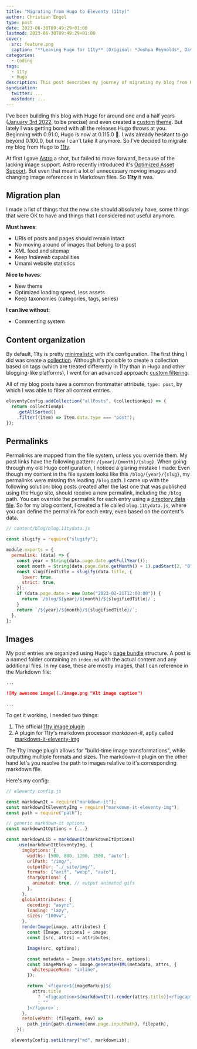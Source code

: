 ```yaml
---
title: "Migrating from Hugo to Eleventy (11ty)"
author: Christian Engel
type: post
date: 2023-06-30T09:49:29+01:00
lastmod: 2023-06-30T09:49:29+01:00
cover:
  src: feature.png
  caption: "**Leaving Hugo for 11ty** (Original: *Joshua Reynolds*, David Garrick Between Tragedy and Comedy, 1761 - [Wikipedia](https://en.wikipedia.org/wiki/David_Garrick_Between_Tragedy_and_Comedy))"
categories:
  - Coding
tags:
  - 11ty
  - Hugo
description: This post describes my journey of migrating my blog from Hugo to Eleventy (11ty)
syndication:
  twitter: ...
  mastodon: ...
---
```


I've been building this blog with Hugo for around one and a half years ([January 3rd 2022](/2022/01/hello-world-part-ii-the-return-of-hugo/), to be precise) and even created a [custom](/2022/02/chringel-hugo-theme/) [theme](https://github.com/chringel21/chringel-hugo-theme). But lately I was getting bored with all the releases Hugo throws at you. Beginning with 0.91.0, Hugo is now at 0.115.0 🤯. I was already hesitant to go beyond 0.100.0, but now I can't take it anymore. So I've decided to migrate my blog from Hugo to [11ty](https://www.11ty.dev/).

At first I gave [Astro](https://astro.build/) a shot, but failed to move forward, because of the lacking image support. Astro recently introduced it's [Optimized Asset Support](https://docs.astro.build/en/guides/assets/). But even that meant a lot of unnecessary moving images and changing image references in Markdown files. So **11ty** it was.

## Migration plan

I made a list of things that the new site should absolutely have, some things that were OK to have and things that I considered not useful anymore.

**Must haves**:

- URIs of posts and pages should remain intact
- No moving around of images that belong to a post
- XML feed and sitemap
- Keep _Indieweb_ capabilities
- Umami website statistics

**Nice to haves**:

- New theme
- Optimized loading speed, less assets
- Keep taxonomies (categories, tags, series)

**I can live without**:

- Commenting system

## Content organization

By default, 11ty is pretty [minimalistic](https://www.11ty.dev/docs/glossary/#zero-config) with it's configuration. The first thing I did was create a [collection](https://www.11ty.dev/docs/collections/). Although it's possible to create a collection based on tags (which are treated differently in 11ty than in Hugo and other blogging-like platforms), I went for an advanced approach: [custom filtering](https://www.11ty.dev/docs/collections/#advanced-custom-filtering-and-sorting).

All of my blog posts have a common frontmatter attribute, `type: post`, by which I was able to filter all content entries.

```js
eleventyConfig.addCollection("allPosts", (collectionApi) => {
  return collectionApi
    .getAllSorted()
    .filter((item) => item.data.type === "post");
});
```

## Permalinks

Permalinks are mapped from the file system, unless you override them. My post links have the following pattern: `/{year}/{month}/{slug}`. When going through my old Hugo configuration, I noticed a glaring mistake I made: Even though my content in the file system looks like this `/blog/{year}/{slug}`, my permalinks were missing the leading `/blog` path. I came up with the following solution: blog posts created after the last one that was published using the Hugo site, should receive a new permalink, including the `/blog` path. You can override the permalink for each entry using a [directory data file](https://www.11ty.dev/docs/data-template-dir/). So for my blog content, I created a file called `blog.11tydata.js`, where you can define the permalink for each entry, even based on the content's data.

```js
// content/blog/blog.11tydata.js

const slugify = require("slugify");

module.exports = {
  permalink: (data) => {
    const year = String(data.page.date.getFullYear());
    const month = String(data.page.date.getMonth() + 1).padStart(2, "0");
    const slugifiedTitle = slugify(data.title, {
      lower: true,
      strict: true,
    });
    if (data.page.date > new Date("2023-02-21T12:00:00")) {
      return `/blog/${year}/${month}/${slugifiedTitle}/`;
    }
    return `/${year}/${month}/${slugifiedTitle}/`;
  },
};
```

## Images

My post entries are organized using Hugo's [page bundle](https://gohugo.io/content-management/page-bundles/) structure. A post is a named folder containing an `index.md` with the actual content and any additional files. In my case, these are mostly images, that I can reference in the Markdown file:

```md
...

![My awesome image](./image.png "Alt image caption")

...
```

To get it working, I needed two things:

1. The official [11ty image plugin](https://www.11ty.dev/docs/plugins/image/)
2. A plugin for 11ty's markdown processor _markdown-it_, aptly called [markdown-it-eleventy-img](https://github.com/solution-loisir/markdown-it-eleventy-img)

The 11ty image plugin allows for "build-time image transformations", while outputting multiple formats and sizes. The markdown-it plugin on the other hand let's you resolve the path to images relative to it's corresponding markdown file.

Here's my config:

```js
// eleventy.config.js

const markdownIt = require("markdown-it");
const markdownItEleventyImg = require("markdown-it-eleventy-img");
const path = require("path");

// generic markdown-it options
const markdownItOptions = {...}

const markdownLib = markdownIt(markdownItOptions)
    .use(markdownItEleventyImg, {
      imgOptions: {
        widths: [500, 800, 1200, 1500, "auto"],
        urlPath: "/img/",
        outputDir: "./_site/img/",
        formats: ["avif", "webp", "auto"],
        sharpOptions: {
          animated: true, // output animated gifs
        },
      },
      globalAttributes: {
        decoding: "async",
        loading: "lazy",
        sizes: "100vw",
      },
      renderImage(image, attributes) {
        const [Image, options] = image;
        const [src, attrs] = attributes;

        Image(src, options);

        const metadata = Image.statsSync(src, options);
        const imageMarkup = Image.generateHTML(metadata, attrs, {
          whitespaceMode: "inline",
        });

        return `<figure>${imageMarkup}${
          attrs.title
            ? `<figcaption>${markdownIt().render(attrs.title)}</figcaption>`
            : ""
        }</figure>`;
      },
      resolvePath: (filepath, env) =>
        path.join(path.dirname(env.page.inputPath), filepath),
    });

  eleventyConfig.setLibrary("md", markdownLib);
```
